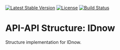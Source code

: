 [![Latest Stable Version](https://poser.pugx.org/api-api/structure-idnow/version)](https://packagist.org/packages/api-api/structure-idnow)
[![License](https://poser.pugx.org/api-api/structure-idnow/license)](https://packagist.org/packages/api-api/structure-idnow)
[![Build Status](https://api.travis-ci.org/api-api/structure-idnow.png?branch=master)](https://travis-ci.org/api-api/structure-idnow)
# API-API Structure: IDnow

Structure implementation for IDnow.
